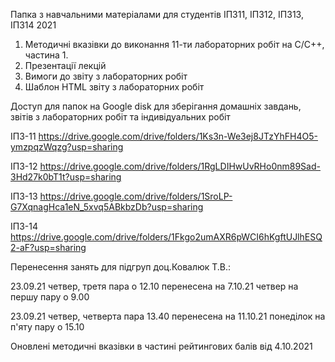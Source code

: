  Папка з навчальними матеріалами для студентів ІПЗ11, ІПЗ12, ІПЗ13, ІПЗ14 2021
 1. Методичні вказівки до виконання 11-ти лабораторних робіт на C/C++, частина 1. 
 2. Презентації лекцій
 3. Вимоги до звіту з лабораторних робіт
 4. Шаблон HTML звіту з лабораторних робіт 

Доступ для папок на Google disk для зберігання домашніх завдань, звітів з лабораторних робіт та індивідуальних робіт

ІПЗ-11   https://drive.google.com/drive/folders/1Ks3n-We3ej8JTzYhFH4O5-ymzpqzWqzg?usp=sharing

ІПЗ-12   https://drive.google.com/drive/folders/1RgLDIHwUvRHo0nm89Sad-3Hd27k0bT1t?usp=sharing

ІПЗ-13   https://drive.google.com/drive/folders/1SroLP-G7XqnagHca1eN_5xvq5ABkbzDb?usp=sharing
 
ІПЗ-14   https://drive.google.com/drive/folders/1Fkgo2umAXR6pWCI6hKgftUJlhESQ2-aF?usp=sharing

Перенесення занять для підгруп доц.Ковалюк Т.В.:

23.09.21 четвер, третя пара о 12.10 перенесена на  7.10.21 четвер на першу пару о 9.00

23.09.21 четвер, четверта пара 13.40 перенесена на 11.10.21 понеділок на  п'яту пару о 15.10

Оновлені методичні вказівки в частині рейтингових балів  від 4.10.2021


